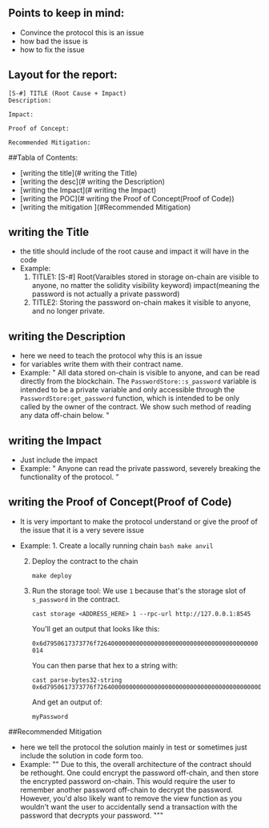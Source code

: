 
## Points to keep in mind:
   - Convince the protocol this is an issue
   - how bad the issue is
   - how to fix the issue
     
## Layout for the report:
    [S-#] TITLE (Root Cause + Impact)
    Description:
    
    Impact:
    
    Proof of Concept:
    
    Recommended Mitigation:
##Tabla of Contents:
 - [writing the title](# writing the Title)
 - [writing the desc](# writing the Description)
 - [writing the Impact](# writing the Impact)
 - [writing the POC](# writing the Proof of Concept(Proof of Code))
 - [writing the mitigation ](#Recommended Mitigation)

## writing the Title
   - the title should include of the root cause and impact it will have in the code
   - Example:
      1) TITLE1: [S-#] Root(Varaibles stored in storage on-chain are visible to anyone, no matter the solidity visibility keyword) impact(meaning the password is not actually a private password)
      2) TITLE2: Storing the password on-chain makes it visible to anyone, and no longer private.

## writing the Description
  - here we need to teach the protocol why this is an issue
  - for variables write them with their contract name.
  - Example:
      " All data stored on-chain is visible to anyone, and can be read directly from the blockchain. The `PasswordStore::s_password` variable is intended to be a private variable and only accessible through the `PasswordStore:get_password` function, which is intended to be only called by the owner of the contract.
We show such method of reading any data off-chain below. "

## writing the Impact
  - Just include the impact
  - Example:
      " Anyone can read the private password, severely breaking the functionality of the protocol. "

## writing the Proof of Concept(Proof of Code)
  - It is very important to make the protocol understand or give the proof of the issue that it is a very severe issue
  -  Example:
         1. Create a locally running chain
            ```bash
            make anvil
            ```
            
        2. Deploy the contract to the chain
            
            ```
            make deploy 
            ```
            
        3. Run the storage tool: We use `1` because that's the storage slot of `s_password` in the contract.
            
            ```
            cast storage <ADDRESS_HERE> 1 --rpc-url http://127.0.0.1:8545
            ```
            
            You'll get an output that looks like this:
            
            `0x6d7950617373776f726400000000000000000000000000000000000000000014`
            
            You can then parse that hex to a string with:
            
            ```
            cast parse-bytes32-string 0x6d7950617373776f726400000000000000000000000000000000000000000014
            ```
            
            And get an output of:
            
            ```
            myPassword
            ```
            
##Recommended Mitigation
 - here we tell the protocol the solution mainly in test or sometimes just include the solution in code form too.
 - Example:
      "" Due to this, the overall architecture of the contract should be rethought. One could encrypt the
         password off-chain, and then store the encrypted password on-chain. This would require the user to remember another password
         off-chain to decrypt the password. However, you'd also likely want to remove the view function as you wouldn't want the user
         to accidentally send a transaction with the password that decrypts your password. """
            
            
            
            
